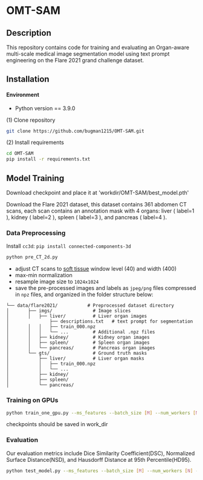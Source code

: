 # OMT-SAM
## Description

This repository contains code for training and evaluating an Organ-aware multi-scale medical image segmentation model using text prompt engineering on the Flare 2021 grand challenge dataset. 

## Installation
#### Environment

  - Python version == 3.9.0
    
(1) Clone repository 
```bash
git clone https://github.com/bugman1215/OMT-SAM.git
```
(2) Install requirements
```bash
cd OMT-SAM
pip install -r requirements.txt
```
## Model Training
Download checkpoint and place it at 'workdir/OMT-SAM/best_model.pth'

Download the Flare 2021 dataset, this dataset contains 361 abdomen CT scans, each scan contains an annotation mask with 4 organs: liver ( label=1 ), kidney ( label=2 ), spleen ( label=3 ), and pancreas ( label=4 ).
### Data Preprocessing
Install `cc3d`: `pip install connected-components-3d`

```bash
python pre_CT_2d.py
```
- adjust CT scans to [soft tissue](https://radiopaedia.org/articles/windowing-ct) window level (40) and width (400)
- max-min normalization
- resample image size to `1024x1024`
- save the pre-processed images and labels as `jpeg/png` files compressed in `npz` files, and organized in the folder structure below:
```
└── data/flare2021/           # Preprocessed dataset directory
│       ├── imgs/               # Image slices
│       │   ├── liver/          # Liver organ images
│               ├── descriptions.txt   # text prompt for segmentation       
│       │   │   ├── train_000.npz
│       │   │   └── ...         # Additional .npz files
│       │   ├── kidney/         # Kidney organ images
│       │   ├── spleen/         # Spleen organ images
│       │   └── pancreas/       # Pancreas organ images
│       └── gts/                # Ground truth masks
│           ├── liver/          # Liver organ masks
│           │   ├── train_000.npz
│           │   └── ...         
│           ├── kidney/
│           ├── spleen/
│           └── pancreas/       

```
### Training on GPUs
```bash
python train_one_gpu.py --ms_features --batch_size [M] --num_workers [N] --device [Device]
```
checkpoints should be saved in work_dir
### Evaluation
Our evaluation metrics include Dice Similarity Coefficient(DSC), Normalized Surface Distance(NSD), and Hausdorff Distance at 95th Percentile(HD95).
```bash
python test_model.py --ms_features --batch_size [M] --num_workers [N] --device [Device] --checkpoint [CHECKPOINT]
```


